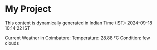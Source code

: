 # My Project

This content is dynamically generated in Indian Time (IST): 2024-09-18 10:14:22 IST


Current Weather in Coimbatore:
Temperature: 28.88 °C
Condition: few clouds
